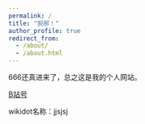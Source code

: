 ```yaml
---
permalink: /
title: "猊郝！"
author_profile: true
redirect_from: 
  - /about/
  - /about.html
---
```


666还真进来了，总之这是我的个人网站。 

[B站号](https://space.bilibili.com/3493078277032839)

 wikidot名称：jjsjsj
